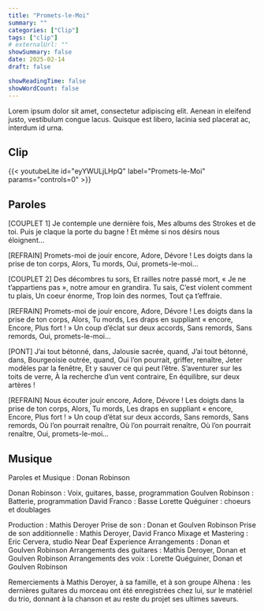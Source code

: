 ```yaml
---
title: "Promets-le-Moi"
summary: ""
categories: ["Clip"]
tags: ["clip"]
# externalUrl: ""
showSummary: false
date: 2025-02-14
draft: false

showReadingTime: false
showWordCount: false
---
```


Lorem ipsum dolor sit amet, consectetur adipiscing elit. Aenean in eleifend justo, vestibulum congue lacus. Quisque est libero, lacinia sed placerat ac, interdum id urna.

## Clip

{{< youtubeLite id="eyYWULjLHpQ" label="Promets-le-Moi"  params="controls=0" >}}

## Paroles

[COUPLET 1]
Je contemple une dernière fois,
Mes albums des Strokes et de toi.
Puis je claque la porte du bagne !
Et même si nos désirs nous éloignent…

[REFRAIN]
Promets-moi de jouir encore, Adore, Dévore !
Les doigts dans la prise de ton corps, Alors, Tu mords,
Oui, promets-le-moi…

[COUPLET 2]
Des décombres tu sors, Et railles notre passé mort,
« Je ne t’appartiens pas », notre amour en grandira.
Tu sais, C’est violent comment tu plais,
Un coeur énorme, Trop loin des normes, Tout ça t’effraie.

[REFRAIN]
Promets-moi de jouir encore, Adore, Dévore !
Les doigts dans la prise de ton corps, Alors, Tu mords,
Les draps en suppliant « encore, Encore, Plus fort ! »
Un coup d’éclat sur deux accords, Sans remords, Sans remords,
Oui, promets-le-moi…

[PONT]
J’ai tout bétonné, dans,
Jalousie sacrée, quand,
J’ai tout bétonné, dans,
Bourgeoisie outrée, quand,
Oui l’on pourrait, griffer, renaître,
Jeter modèles par la fenêtre,
Et y sauver ce qui peut l’être.
S’aventurer sur les toits de verre,
À la recherche d’un vent contraire,
En équilibre, sur deux artères !

[REFRAIN]
Nous écouter jouir encore, Adore, Dévore !
Les doigts dans la prise de ton corps, Alors, Tu mords,
Les draps en suppliant « encore, Encore, Plus fort ! »
Un coup d’état sur deux accords, Sans remords, Sans remords,
Où l’on pourrait renaître, 
Où l’on pourrait renaître, 
Où l’on pourrait renaître, 
Oui, promets-le-moi…

## Musique

Paroles et Musique : Donan Robinson 

Donan Robinson : Voix, guitares, basse, programmation
Goulven Robinson : Batterie, programmation
David Franco : Basse
Lorette Quéguiner : choeurs et doublages

Production : Mathis Deroyer
Prise de son : Donan et Goulven Robinson
Prise de son additionnelle : Mathis Deroyer, David Franco
Mixage et Mastering : Eric Cervera, studio Near Deaf Experience 
Arrangements : Donan et Goulven Robinson 
Arrangements des guitares : Mathis Deroyer, Donan et Goulven Robinson
Arrangements des voix : Lorette Quéguiner, Donan et Goulven Robinson

Remerciements à Mathis Deroyer, à sa famille, et à son groupe Alhena : les dernières guitares du morceau ont été enregistrées chez lui, sur le matériel du trio, donnant à la chanson et au reste du projet ses ultimes saveurs.